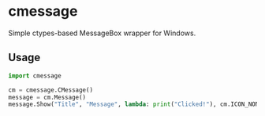# cmessage

Simple ctypes-based MessageBox wrapper for Windows.

## Usage

```python
import cmessage

cm = cmessage.CMessage()
message = cm.Message()
message.Show("Title", "Message", lambda: print("Clicked!"), cm.ICON_NONE)
